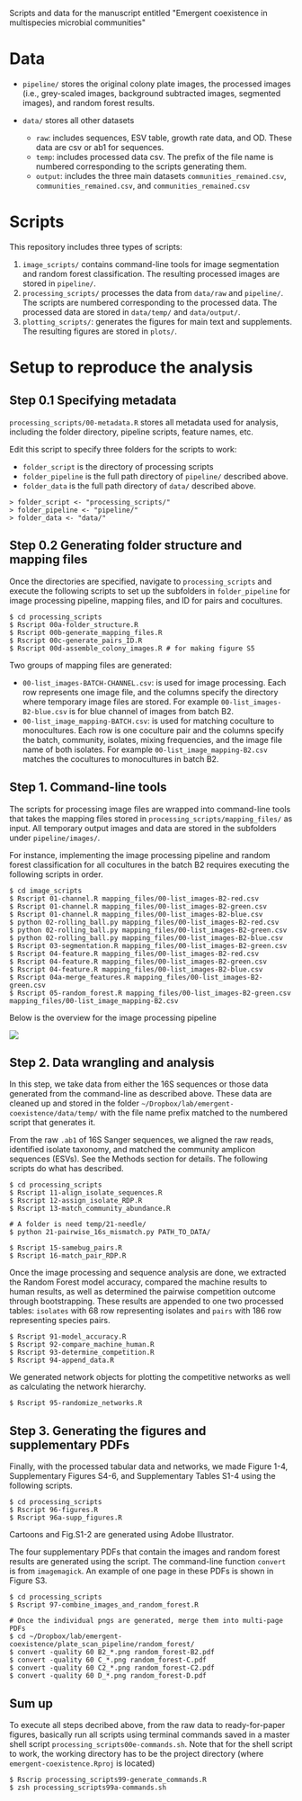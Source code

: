 
Scripts and data for the manuscript entitled "Emergent coexistence in multispecies microbial communities"

# Data

- `pipeline/` stores the original colony plate images, the processed images (i.e., grey-scaled images, background subtracted images, segmented images), and random forest results.

- `data/` stores all other datasets
    - `raw`: includes sequences, ESV table, growth rate data, and OD. These data are csv or ab1 for sequences.
    - `temp`: includes processed data csv. The prefix of the file name is numbered corresponding to the scripts generating them.
    - `output`: includes the three main datasets `communities_remained.csv`, `communities_remained.csv`, and `communities_remained.csv`


# Scripts

This repository includes three types of scripts:

1. `image_scripts/` contains command-line tools for image segmentation and random forest classification. The resulting processed images are stored in `pipeline/`.
2. `processing_scripts/` processes the data from `data/raw` and `pipeline/`. The scripts are numbered corresponding to the processed data. The processed data are stored in `data/temp/` and `data/output/`. 
3. `plotting_scripts/`: generates the figures for main text and supplements. The resulting figures are stored in `plots/`.


# Setup to reproduce the analysis


## Step 0.1 Specifying metadata

`processing_scripts/00-metadata.R` stores all metadata used for analysis, including the folder directory, pipeline scripts, feature names, etc.

Edit this script to specify three folders for the scripts to work:

- `folder_script` is the directory of processing scripts
- `folder_pipeline` is the full path directory of `pipeline/` described above.
- `folder_data` is the full path directory of `data/` described above. 

```
> folder_script <- "processing_scripts/" 
> folder_pipeline <- "pipeline/" 
> folder_data <- "data/"
```


## Step 0.2 Generating folder structure and mapping files

Once the directories are specified, navigate to `processing_scripts` and execute the following scripts to set up the subfolders in `folder_pipeline` for image processing pipeline, mapping files, and ID for pairs and cocultures.

```
$ cd processing_scripts
$ Rscript 00a-folder_structure.R
$ Rscript 00b-generate_mapping_files.R
$ Rscript 00c-generate_pairs_ID.R
$ Rscript 00d-assemble_colony_images.R # for making figure S5
```

Two groups of mapping files are generated:

- `00-list_images-BATCH-CHANNEL.csv`: is used for image processing. Each row represents one image file, and the columns specify the directory where temporary image files are stored. For example `00-list_images-B2-blue.csv` is for blue channel of images from batch B2.
- `00-list_image_mapping-BATCH.csv`: is used for matching coculture to monocultures. Each row is one coculture pair and the columns specify the batch, community, isolates, mixing frequencies, and the image file name of both isolates. For example `00-list_image_mapping-B2.csv` matches the cocultures to monocultures in batch B2.


## Step 1. Command-line tools

The scripts for processing image files are wrapped into command-line tools that takes the mapping files stored in `processing_scripts/mapping_files/` as input. All temporary output images and data are stored in the subfolders under `pipeline/images/`.

For instance, implementing the image processing pipeline and random forest classification for all cocultures in the batch B2 requires executing the following scripts in order.

```
$ cd image_scripts
$ Rscript 01-channel.R mapping_files/00-list_images-B2-red.csv
$ Rscript 01-channel.R mapping_files/00-list_images-B2-green.csv
$ Rscript 01-channel.R mapping_files/00-list_images-B2-blue.csv
$ python 02-rolling_ball.py mapping_files/00-list_images-B2-red.csv
$ python 02-rolling_ball.py mapping_files/00-list_images-B2-green.csv
$ python 02-rolling_ball.py mapping_files/00-list_images-B2-blue.csv
$ Rscript 03-segmentation.R mapping_files/00-list_images-B2-green.csv
$ Rscript 04-feature.R mapping_files/00-list_images-B2-red.csv
$ Rscript 04-feature.R mapping_files/00-list_images-B2-green.csv
$ Rscript 04-feature.R mapping_files/00-list_images-B2-blue.csv
$ Rscript 04a-merge_features.R mapping_files/00-list_images-B2-green.csv
$ Rscript 05-random_forest.R mapping_files/00-list_images-B2-green.csv mapping_files/00-list_image_mapping-B2.csv
```

Below is the overview for the image processing pipeline

![](plots/cartoons/image_processing.png)


## Step 2. Data wrangling and analysis

In this step, we take data from either the 16S sequences or those data generated from the command-line as described above. These data are cleaned up and stored in the folder `~/Dropbox/lab/emergent-coexistence/data/temp/` with the file name prefix matched to the numbered script that generates it.

From the raw `.ab1` of 16S Sanger sequences, we aligned the raw reads, identified isolate taxonomy, and matched the community amplicon sequences (ESVs). See the Methods section for details. The following scripts do what has described.

```
$ cd processing_scripts
$ Rscript 11-align_isolate_sequences.R
$ Rscript 12-assign_isolate_RDP.R
$ Rscript 13-match_community_abundance.R

# A folder is need temp/21-needle/
$ python 21-pairwise_16s_mismatch.py PATH_TO_DATA/

$ Rscript 15-samebug_pairs.R
$ Rscript 16-match_pair_RDP.R
```

Once the image processing and sequence analysis are done, we extracted the Random Forest model accuracy, compared the machine results to human results, as well as determined the pairwise competition outcome through bootstrapping. These results are appended to one two processed tables: `isolates` with 68 row representing isolates and `pairs` with 186 row representing species pairs.


```
$ Rscript 91-model_accuracy.R
$ Rscript 92-compare_machine_human.R
$ Rscript 93-determine_competition.R
$ Rscript 94-append_data.R
```

We generated network objects for plotting the competitive networks as well as calculating the network hierarchy.

```
$ Rscript 95-randomize_networks.R
```


## Step 3. Generating the figures and supplementary PDFs

Finally, with the processed tabular data and networks, we made Figure 1-4, Supplementary Figures S4-6, and Supplementary Tables S1-4 using the following scripts.

```
$ cd processing_scripts
$ Rscript 96-figures.R
$ Rscript 96a-supp_figures.R
```

Cartoons and Fig.S1-2 are generated using Adobe Illustrator.

The four supplementary PDFs that contain the images and random forest results are generated using the script. The command-line function `convert` is from `imagemagick`. An example of one page in these PDFs is shown in Figure S3.

```
$ cd processing_scripts
$ Rscript 97-combine_images_and_random_forest.R

# Once the individual pngs are generated, merge them into multi-page PDFs
$ cd ~/Dropbox/lab/emergent-coexistence/plate_scan_pipeline/random_forest/
$ convert -quality 60 B2_*.png random_forest-B2.pdf
$ convert -quality 60 C_*.png random_forest-C.pdf
$ convert -quality 60 C2_*.png random_forest-C2.pdf
$ convert -quality 60 D_*.png random_forest-D.pdf
```

## Sum up

To execute all steps decribed above, from the raw data to ready-for-paper figures, basically run all scripts using terminal commands saved in a master shell script `processing_scripts00e-commands.sh`. Note that for the shell script to work, the working directory has to be the project directory (where `emergent-coexistence.Rproj` is located)

```
$ Rscrip processing_scripts99-generate_commands.R
$ zsh processing_scripts99a-commands.sh
```








